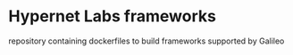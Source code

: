 # Hypernet Labs frameworks 
repository containing dockerfiles to build frameworks supported by Galileo
